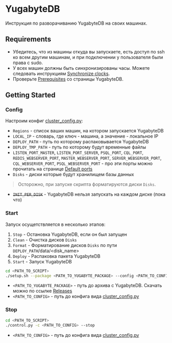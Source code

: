 # YugabyteDB

Инструкция по разворачиванию YugabyteDB на своих машинах.

## Requirements
+ Убедитесь, что из машины откуда вы запускаете, есть доступ по ssh ко всем другим машинам,
и при подключении у пользователя были права с sudo.
+ У всех машин должны быть синхронизированы часы. Можете следовать инструкциям [Synchronize clocks](https://www.digitalocean.com/community/tutorials/how-to-set-up-time-synchronization-on-ubuntu-20-04).
+ Проверьте [Prerequisites](https://docs.yugabyte.com/preview/deploy/manual-deployment/install-software/#prerequisites)
со страницы YugabyteDB.

## Getting Started

### Config
Настроим конфиг [cluster_config.py](cluster_config.py):
+ `Regions` - список ваших машин, на котором запускается YugabyteDB
+ `LOCAL_IP` - словарь, где ключ - машина, а значение - локальное IP 
+ `DEPLOY_PATH` - путь по которому распаковывается YugabyteDB
+ `DEPLOY_TMP_PATH` - путь по которому будут временные файлы
+ `LISTEN_PORT_MASTER`, `LISTEN_PORT_SERVER`, `PSQL_PORT`,
`CQL_PORT`, `REDIS_WEBSERVER_PORT`, `MASTER_WEBSERVER_PORT`, 
`SERVER_WEBSERVER_PORT`, `CQL_WEBSERVER_PORT`, `PSQL_WEBSERVER_PORT` -
про эти порты можно прочитать на странице [Default ports](https://docs.yugabyte.com/preview/reference/configuration/default-ports/) 
+ `Disks` - диски которые будут хранилищем базы данных
> Осторожно, при запуске скрипта форматируются диски `Disks`.
+ ~~`INIT_PER_DISK`~~ - YugabyteDB нельзя запускать на каждом диске (пока что)

### Start
Запуск осущетствляется в несколько этапов:
1. `Stop` - Остановка YugabyteDB, если он был запущен
2. `Clean` - Очистка дисков `Disks`
3. `Format` - Форматирование дисков `Disks` по пути `DEPLOY_PATH`/data/<disk_name>
4. `Deploy` - Распаковка пакета YugabyteDB
5. `Start` - Запуск YugabyteDB

```sh
cd <PATH_TO_SCRIPT>
./setup.sh --package <PATH_TO_YUGABYTE_PACKAGE> --config <PATH_TO_CONFIG>
```
+ `<PATH_TO_YUGABYTE_PACKAGE>` - путь до архива с YugabyteDB. Скачать можно по ссылке [Releases](https://docs.yugabyte.com/preview/releases/)
+ `<PATH_TO_CONFIG>` - путь до конфига вида [cluster_config.py](cluster_config.py)

### Stop
```sh
cd <PATH_TO_SCRIPT>
./control.py -c <PATH_TO_CONFIG> --stop
```
+ `<PATH_TO_CONFIG>` - путь до конфига вида [cluster_config.py](cluster_config.py)
